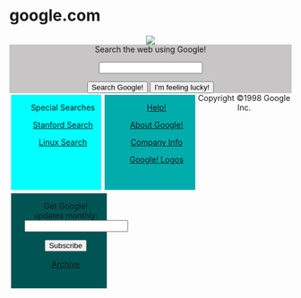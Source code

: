 # google.com


<div align="center">
    <img src="https://www.google.com/logos/google.jpg">
    <div style="background-color: rgb(199, 197, 197); "
    <p>Search the web using Google!</p>
    <form><input type="text"></form>
    <button> Search Google! </button>
    <button> I'm feeling lucky! </button>
</div>

<div style="width:32%; height: 170px; float:left; text-align: center; background-color: aqua; border: solid 3px white;">
    <ul style="list-style:none">
        <a>Special Searches</a>
        <li><a href="#"><p>Stanford Search</p></a></li>
      <li><a href="#"><p>Linux Search</p></a></li>
    </ul>
</div>

<div style="width:32%; height: 170px; float:left; text-align: center; background-color: rgb(0, 172, 172);border: solid 3px white;">
    <ul style="list-style: none;">
        <li><a href="#"><p>Help!</p></a></li>
        <li><a href="#"><p>About Google!</p></a></li>
        <li><a href="#"><p>Company Info</p></a></li>
        <li><a href="#"><p>Google! Logos</p></a></li>
    </ul>
</div>

<div style="width: 34%; height: 170px; float:left; text-align: center; background-color: rgb(0, 84, 84);border: solid 3px white;">
    <ul style="list-style:none;">
    <a>Get Google!</a><br>
    <a>updates monthly:</a>
    <form><input type="text"></form>
    <button> Subscribe </button> <li><a href="#"><p>Archive</p></a></li> 
    </ul>
</div>

<div style="text-align: center;">
  <a>Copyright ©1998 Google Inc.</a>
</div>
